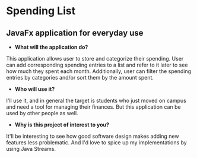 # Spending List

## JavaFx application for everyday use

- **What will the application do?**

This application allows user to store and categorize their spending. 
User can add corresponding spending entries to a list and refer to it later to see how much they spent each month.
Additionally, user can filter the spending entries by categories and/or sort them by the amount spent.

- **Who will use it?**

I'll use it, and in general the target is students who just moved on campus and need a tool for managing their finances. 
But this application can be used by other people as well.  

- **Why is this project of interest to you?**

It'll be interesting to see how good software design makes adding new features less problematic.
And I'd love to spice up my implementations by using Java Streams.